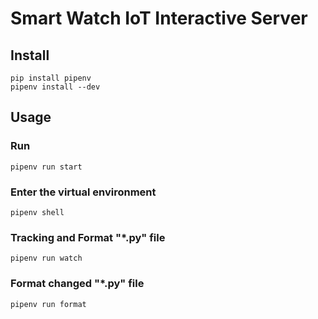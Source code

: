 # Smart Watch IoT Interactive Server

## Install

```shell
pip install pipenv
pipenv install --dev
```

## Usage

### Run

```shell
pipenv run start
```

### Enter the virtual environment

```shell
pipenv shell
```

### Tracking and Format "*.py" file

```shell
pipenv run watch
```

### Format changed "*.py" file

```shell
pipenv run format
```
